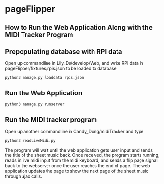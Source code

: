 # pageFlipper

## How to Run the Web Application Along with the MIDI Tracker Program

## Prepopulating database with RPI data

Open up commandline in Lily_Du/develop/Web, and write RPI data in pageFlipper/fixtures/rpis.json to be loaded to database

```bash
python3 manage.py loaddata rpis.json
```

## Run the Web Application

```bash
python3 manage.py runserver
```

## Run the MIDI tracker program

Open up another commandline in Candy_Dong/midiTracker and type

```bash
python3 readLiveMidi.py
```

The program will wait until the web application gets user input and sends the title of the sheet music back.
Once received, the program starts running, reads in live midi input from the midi keyboard, and sends a flip page signal back to the webserver once the user reaches the end of page. The web application updates the page to show the next page of the sheet music through ajax calls.


